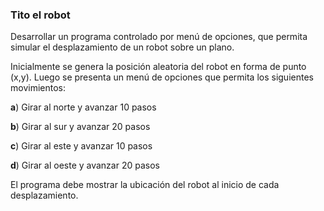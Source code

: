 ### Tito el robot

Desarrollar un programa controlado por menú de opciones, que permita simular el desplazamiento de un robot sobre un plano.

Inicialmente se genera la posición aleatoria del robot en forma de punto (x,y). Luego se presenta un menú de opciones que permita los siguientes movimientos:

**a**) Girar al norte y avanzar 10 pasos

**b**) Girar al sur y avanzar 20 pasos

**c**) Girar al este y avanzar 10 pasos

**d**) Girar al oeste y avanzar 20 pasos

El programa debe mostrar la ubicación del robot al inicio de cada desplazamiento.